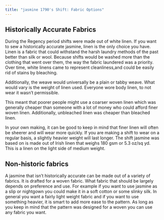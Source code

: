 ```yaml
---
title: "jasmine 1790's Shift: Fabric Options"
---
```


## Historically Accurate Fabrics
During the Regency period shifts were made out of white linen. If you want to sew a historically accurate jasmine, linen is the only choice you have. Linen is a fabric that could withstand the harsh laundry methods of the past better than silk or wool. Because shifts would be washed more than the clothing that went over them, the way the fabric laundered was a priority. Over time, white linens came to represent cleanliness,and could be easily rid of stains by bleaching.

Additionally, the weave would universally be a plain or tabby weave. What would vary is the weight of linen used. Everyone wore body linen, to not wear it wasn’t permissible.

This meant that poorer people might use a coarser woven linen which was generally cheaper than someone with a lot of money who could afford finer woven linen. Additionally, unbleached linen was cheaper than bleached linen.

In your own making, it can be good to keep in mind that finer linen will often be sheerer and will wear more quickly. If you are making a shift to wear on a regular basis, a slightly heavier weight will last longer. The shift jasmine was based on is made out of Irish linen that weighs 180 gsm or 5.3 oz/sq yd. This is a linen on the light side of medium weight.

## Non-historic fabrics
A jasmine that isn’t historically accurate can be made out of a variety of fabrics. It is drafted for a woven fabric. What fabric that should be largely depends on preference and use. For example if you want to use jasmine as a slip or nightgown you could make it in a soft cotton or some slinky silk. In general you want a fairly light weight fabric and if you want to use something heavier, it is smart to add more ease to the pattern. As long as you keep in mind that the pattern was designed for a woven you can use any fabric you want. 
